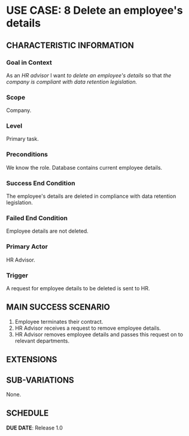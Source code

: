# USE CASE: 8 Delete an employee's details

## CHARACTERISTIC INFORMATION

### Goal in Context

As an *HR advisor* I want *to delete an employee's details* so that *the company is compliant with data retention legislation.*

### Scope

Company.

### Level

Primary task.

### Preconditions

We know the role.  Database contains current employee details.

### Success End Condition

The employee's details are deleted in compliance with data retention legislation.

### Failed End Condition

Employee details are not deleted.

### Primary Actor

HR Advisor.

### Trigger

A request for employee details to be deleted is sent to HR.

## MAIN SUCCESS SCENARIO

1. Employee terminates their contract.
2. HR Advisor receives a request to remove employee details.
3. HR Advisor removes employee details and passes this request on to relevant departments.

## EXTENSIONS


## SUB-VARIATIONS

None.

## SCHEDULE

**DUE DATE**: Release 1.0